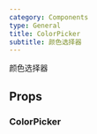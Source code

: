 ```yaml
---
category: Components
type: General
title: ColorPicker
subtitle: 颜色选择器
---
```


颜色选择器

## Props
### ColorPicker
